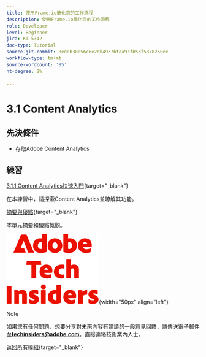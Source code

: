 ```yaml
---
title: 使用Frame.io簡化您的工作流程
description: 使用Frame.io簡化您的工作流程
role: Developer
level: Beginner
jira: KT-5342
doc-type: Tutorial
source-git-commit: 8ed0b38056c6e2db4937bfaa9cfb53f5878250ee
workflow-type: tm+mt
source-wordcount: '85'
ht-degree: 2%

---
```


# 3.1 Content Analytics

## 先決條件

- 存取Adobe Content Analytics

## 練習

[3.1.1 Content Analytics快速入門](./ex1.md){target="_blank"}

在本練習中，請探索Content Analytics並瞭解其功能。

[摘要與優點](./summary.md){target="_blank"}

本單元摘要和優點概觀。

![技術內部人士](./../../../../assets/images/techinsiders.png){width="50px" align="left"}

>[!NOTE]
>
>如果您有任何問題，想要分享對未來內容有建議的一般意見回饋，請傳送電子郵件至&#x200B;**techinsiders@adobe.com**，直接連絡技術業內人士。

返回[所有模組](./../../../../overview.md){target="_blank"}
